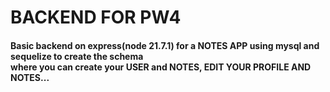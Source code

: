<h1>BACKEND FOR PW4</h1>
<h4>Basic backend on express(node 21.7.1) for a NOTES APP using mysql and sequelize to create the schema<br>where you can create your USER and NOTES, EDIT YOUR PROFILE AND NOTES...</h4>
